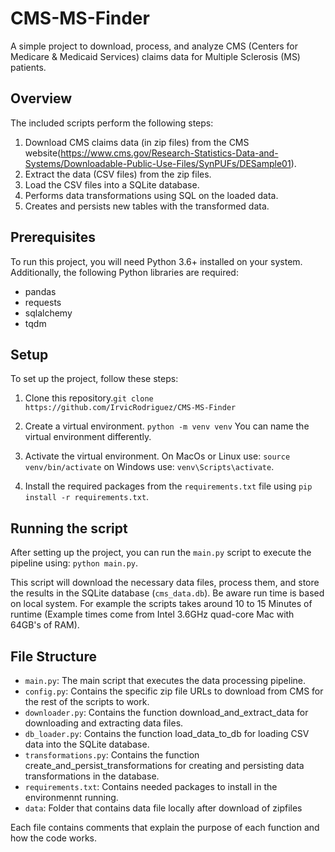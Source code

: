 # CMS-MS-Finder

A simple project to download, process, and analyze CMS (Centers for Medicare & Medicaid Services) claims data for Multiple Sclerosis (MS) patients.

## Overview

The included scripts perform the following steps:

1. Download CMS claims data (in zip files) from the CMS website(https://www.cms.gov/Research-Statistics-Data-and-Systems/Downloadable-Public-Use-Files/SynPUFs/DESample01).
2. Extract the data (CSV files) from the zip files.
3. Load the CSV files into a SQLite database.
4. Performs data transformations using SQL on the loaded data.
5. Creates and persists new tables with the transformed data.

## Prerequisites

To run this project, you will need Python 3.6+ installed on your system. Additionally, the following Python libraries are required:

- pandas
- requests
- sqlalchemy
- tqdm

## Setup

To set up the project, follow these steps:

1. Clone this repository.`git clone https://github.com/IrvicRodriguez/CMS-MS-Finder`

2. Create a virtual environment. `python -m venv venv` You can name the virtual environment differently.
3. Activate the virtual environment. On MacOs or Linux use: `source venv/bin/activate` on Windows use: `venv\Scripts\activate`.
4. Install the required packages from the `requirements.txt` file using `pip install -r requirements.txt`.

## Running the script

After setting up the project, you can run the `main.py` script to execute the pipeline using: `python main.py`.

This script will download the necessary data files, process them, and store the results in the SQLite database (`cms_data.db`). Be aware run time is based on local system. For example the scripts takes around 10 to 15 Minutes of runtime (Example times come from Intel 3.6GHz quad-core Mac with 64GB's of RAM).

## File Structure

- `main.py`: The main script that executes the data processing pipeline.
- `config.py`: Contains the specific zip file URLs to download from CMS for the rest of the scripts to work.
- `downloader.py`: Contains the function download_and_extract_data for downloading and extracting data files.
- `db_loader.py`: Contains the function load_data_to_db for loading CSV data into the SQLite database.
- `transformations.py`: Contains the function create_and_persist_transformations for creating and persisting data transformations in the database.
- `requirements.txt`: Contains needed packages to install in the environmennt running.
- `data`: Folder that contains data file locally after download of zipfiles

Each file contains comments that explain the purpose of each function and how the code works.
